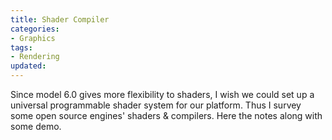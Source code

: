 ```yaml
---
title: Shader Compiler
categories:
- Graphics
tags:
- Rendering
updated:
---
```


Since model 6.0 gives more flexibility to shaders, I wish we could set up a universal programmable shader system for our platform. Thus I survey some open source engines' shaders & compilers. Here the notes along with some demo.
<!-- more -->


